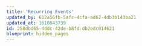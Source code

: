 ```yaml
---
title: 'Recurring Events'
updated_by: 612a56fb-5afc-4cfa-ad62-4db3b143ba21
updated_at: 1610843739
id: 258dbd65-4ddc-42de-b8fd-db2edc014621
blueprint: hidden_pages
---
```

